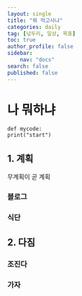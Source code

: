 ```yaml
---
layout: single
title: "뭐 먹고사냐"
categories: daily
tag: [넋두리, 일상, 목표]
toc: true
author_profile: false
sidebar:
    nav: "docs"
search: false
published: false
---
```


# 나 뭐하냐

```
def mycode:
print("start")

```

## 1. 계획

무계획이 곧 계획

### 블로그

### 식단

## 2. 다짐

### 조진다

### 가자



